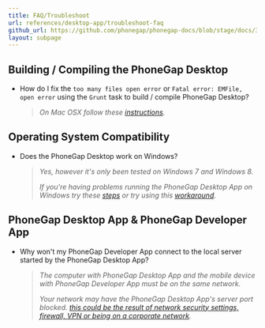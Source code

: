 ```yaml
---
title: FAQ/Troubleshoot
url: references/desktop-app/troubleshoot-faq
github_url: https://github.com/phonegap/phonegap-docs/blob/stage/docs/3-references/desktop-app/10-troubleshoot-faq.html.md
layout: subpage
---
```


## Building / Compiling the PhoneGap Desktop

- How do I fix the `too many files open error` or `Fatal error: EMFile, open error` using the `Grunt` task to build / compile PhoneGap Desktop?

  >_On Mac OSX follow these [instructions](https://github.com/phonegap/phonegap-app-desktop/issues/168#issuecomment-53630951)._

## Operating System Compatibility

- Does the PhoneGap Desktop work on Windows?

  >_Yes, however it's only been tested on Windows 7 and Windows 8._
  >
  >_If you're having problems running the PhoneGap Desktop App on Windows try these [steps](https://github.com/phonegap/phonegap-app-desktop/issues/203#issuecomment-60002264) or try using this [workaround](https://github.com/phonegap/phonegap-app-desktop/issues/258#issuecomment-67997880)_.

## PhoneGap Desktop App & PhoneGap Developer App

- Why won't my PhoneGap Developer App connect to the local server started by the PhoneGap Desktop App?

  >_The computer with PhoneGap Desktop App and the mobile device with PhoneGap Developer App must be on the same network._
  >
  >_Your network may have the PhoneGap Desktop App's server port blocked. [this could be the result of network security settings, firewall, VPN or being on a corporate network](https://github.com/phonegap/phonegap-app-desktop/issues/162)._
